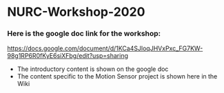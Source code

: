 # NURC-Workshop-2020

### Here is the google doc link for the workshop: 
https://docs.google.com/document/d/1KCa4SJloqJHVxPxc_FG7KW-98g1RP6R0fKyE6siXFbg/edit?usp=sharing

* The introductory content is shown on the google doc
* The content specific to the Motion Sensor project is shown here in the Wiki
